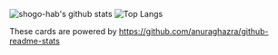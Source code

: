 ![shogo-hab's github stats](https://github-readme-stats.vercel.app/api?username=shogo-hab&include_all_commits=yes&count_private=true&show_icons=true&theme=radical)
![Top Langs](https://github-readme-stats.vercel.app/api/top-langs/?username=shogo-hab&theme=radical&include_all_commits=yes)

These cards are powered by https://github.com/anuraghazra/github-readme-stats
